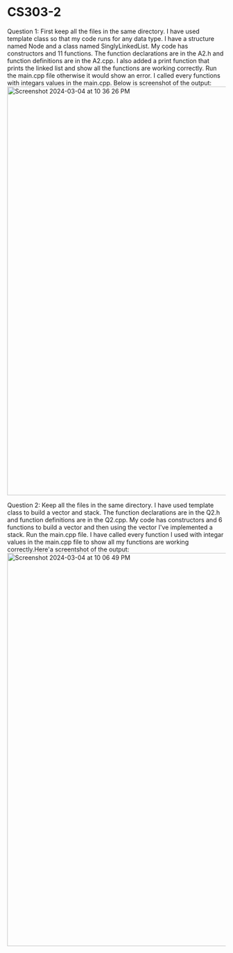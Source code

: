 # CS303-2
Question 1:
First keep all the files in the same directory. I have used template class so that my code runs for any data type. I have a structure named Node and a class named SinglyLinkedList. My code has constructors and 11 functions. The function declarations are in the A2.h and function definitions are in the A2.cpp. I also added a print function that prints the linked list and show all the functions are working correctly. Run the main.cpp file otherwise it would show an error. I called every functions with integars values in the main.cpp. Below is screenshot of the output:
<img width="943" alt="Screenshot 2024-03-04 at 10 36 26 PM" src="https://github.com/S2adia/CS303-2/assets/123522521/1e24810a-c0a0-4d91-8e64-157283322c5a">


Question 2:
Keep all the files in the same directory. I have used template class to build a vector and stack. The function declarations are in the Q2.h and function definitions are in the Q2.cpp. My code has constructors and 6 functions to build a vector and then using the vector I've implemented a stack. Run the main.cpp file. I have called every function I used with integar values in the main.cpp file to show all my functions are working correctly.Here'a screentshot of the output:
<img width="907" alt="Screenshot 2024-03-04 at 10 06 49 PM" src="https://github.com/S2adia/CS303-2/assets/123522521/de7b35e7-19a8-4c57-9796-af5a21077054">

